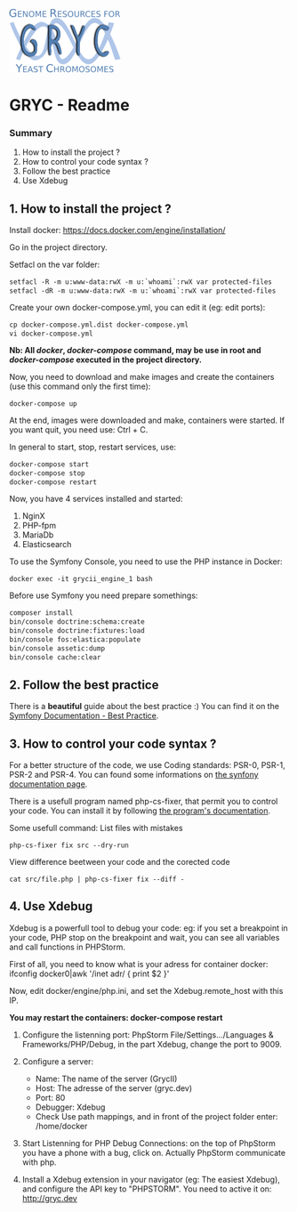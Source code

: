 ![GrycII](./web/images/GRYC_logo_beta_v2.png)
# GRYC - Readme

### Summary
1. How to install the project ?
2. How to control your code syntax ?
3. Follow the best practice
4. Use Xdebug

## 1. How to install the project ?
Install docker: https://docs.docker.com/engine/installation/

Go in the project directory.

Setfacl on the var folder:

    setfacl -R -m u:www-data:rwX -m u:`whoami`:rwX var protected-files
    setfacl -dR -m u:www-data:rwX -m u:`whoami`:rwX var protected-files

Create your own docker-compose.yml, you can edit it (eg: edit ports):

    cp docker-compose.yml.dist docker-compose.yml
    vi docker-compose.yml

**Nb: All *docker*, *docker-compose* command, may be use in root and *docker-compose* executed in the project directory.**

Now, you need to download and make images and create the containers (use this command only the first time):

    docker-compose up
    
At the end, images were downloaded and make, containers were started. If you want quit, you need use: Ctrl + C.

In general to start, stop, restart services, use:

    docker-compose start
    docker-compose stop
    docker-compose restart

Now, you have 4 services installed and started:

1. NginX
2. PHP-fpm
3. MariaDb
4. Elasticsearch

To use the Symfony Console, you need to use the PHP instance in Docker:

    docker exec -it grycii_engine_1 bash
    
Before use Symfony you need prepare somethings:

    composer install
    bin/console doctrine:schema:create
    bin/console doctrine:fixtures:load
    bin/console fos:elastica:populate
    bin/console assetic:dump
    bin/console cache:clear

## 2. Follow the best practice
There is a **beautiful** guide about the best practice :) You can find it on the [Symfony Documentation - Best Practice](http://symfony.com/doc/current/best_practices/index.html).

## 3. How to control your code syntax ?
For a better structure of the code, we use Coding standards: PSR-0, PSR-1, PSR-2 and PSR-4.
You can found some informations on [the synfony documentation page](http://symfony.com/doc/current/contributing/code/standards.html).

There is a usefull program named php-cs-fixer, that permit you to control your code. You can install it by following [the program's documentation](https://github.com/FriendsOfPHP/PHP-CS-Fixer).

Some usefull command:
List files with mistakes

    php-cs-fixer fix src --dry-run
    
View difference beetween your code and the corected code

    cat src/file.php | php-cs-fixer fix --diff -

## 4. Use Xdebug
Xdebug is a powerfull tool to debug your code: eg: if you set a breakpoint in your code, PHP stop on the breakpoint and wait, you can see all variables and call functions in PHPStorm.

First of all, you need to know what is your adress for container docker:
    ifconfig docker0|awk '/inet adr/ { print $2 }'

Now, edit docker/engine/php.ini, and set the Xdebug.remote_host with this IP.

**You may restart the containers: docker-compose restart**

1. Configure the listenning port:
   PhpStorm File/Settings.../Languages & Frameworks/PHP/Debug, in the part Xdebug, change the port to 9009.

2. Configure a server:
    * Name: The name of the server (GrycII)
    * Host: The adresse of the server (gryc.dev)
    * Port: 80
    * Debugger: Xdebug
    * Check Use path mappings, and in front of the project folder enter: /home/docker

3. Start Listenning for PHP Debug Connections:  on the top of PhpStorm you have a phone with a bug, click on. Actually PhpStorm communicate with php.

4. Install a Xdebug extension in your navigator (eg: The easiest Xdebug), and configure the API key to "PHPSTORM". You need to active it on: http://gryc.dev
